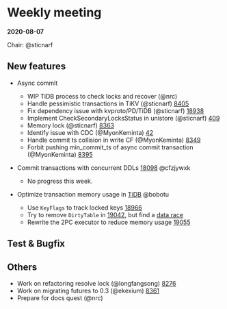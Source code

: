 # Weekly meeting

**2020-08-07**

Chair: @sticnarf

## New features

* Async commit
  - WIP TiDB process to check locks and recover (@nrc)
  - Handle pessimistic transactions in TiKV (@sticnarf) [8405](https://github.com/tikv/tikv/pull/8405)
  - Fix dependency issue with kvproto/PD/TiDB (@sticnarf) [18938](https://github.com/pingcap/tidb/pull/18938)
  - Implement CheckSecondaryLocksStatus in unistore (@sticnarf) [409](https://github.com/ngaut/unistore/pull/409)
  - Memory lock (@sticnarf) [8363](https://github.com/tikv/tikv/pull/8363)
  - Identify issue with CDC (@MyonKeminta) [42](https://github.com/tikv/sig-transaction/issues/42)
  - Handle commit ts collision in write CF (@MyonKeminta) [8349](https://github.com/tikv/tikv/pull/8349)
  - Forbit pushing min_commit_ts of async commit transaction (@MyonKeminta) [8395](https://github.com/tikv/tikv/pull/8395)
  
* Commit transactions with concurrent DDLs [18098](https://github.com/pingcap/tidb/issues/18098) @cfzjywxk
  - No progress this week.

* Optimize transaction memory usage in [TiDB](https://github.com/pingcap/tidb/projects/54) @bobotu
	- Use `KeyFlags` to track locked keys [18966](https://github.com/pingcap/tidb/pull/18966)
	- Try to remove `DirtyTable` in [19042](https://github.com/pingcap/tidb/pull/19042), but find a [data race](https://github.com/pingcap/tidb/issues/19054)
	- Rewrite the 2PC executor to reduce memory usage [19055](https://github.com/pingcap/tidb/pull/19055)
	

## Test & Bugfix

## Others

* Work on refactoring resolve lock (@longfangsong) [8276](https://github.com/tikv/tikv/pull/8276)
* Work on migrating futures to 0.3 (@ekexium) [8361](https://github.com/tikv/tikv/pull/8361)
* Prepare for docs quest (@nrc)
